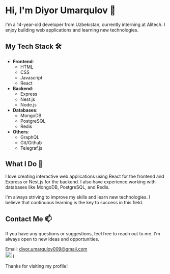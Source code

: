 # Hi, I'm Diyor Umarqulov 👋

I'm a 14-year-old developer from Uzbekistan, currently interning at Alitech. I enjoy building web applications and learning new technologies.

## My Tech Stack 🛠️

- **Frontend**: 
    - HTML
    - CSS
    - Javascript
    - React
- **Backend**: 
    - Express
    - Nest.js
    - Node.js
- **Databases**: 
    - MongoDB
    - PostgreSQL
    - Redis
- **Others**: 
    - GraphQL
    - Git/Github
    - Telegraf.js

## What I Do 🚀

I love creating interactive web applications using React for the frontend and Express or Nest.js for the backend. I also have experience working with databases like MongoDB, PostgreSQL, and Redis.

I'm always striving to improve my skills and learn new technologies. I believe that continuous learning is the key to success in this field.

## Contact Me 📫

If you have any questions or suggestions, feel free to reach out to me. I'm always open to new ideas and opportunities.

Email: diyor.umarqulov009@gmail.com <br />
<img src="https://raw.githubusercontent.com/rahuldkjain/github-profile-readme-generator/master/src/images/icons/Social/linked-in-alt.svg" width="20" /> l 

Thanks for visiting my profile!
